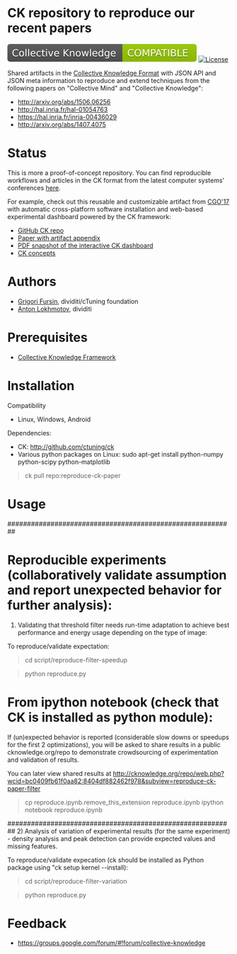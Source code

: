 CK repository to reproduce our recent papers
============================================

[![compatibility](https://github.com/ctuning/ck-guide-images/blob/master/ck-compatible.svg)](https://github.com/ctuning/ck)
[![License](https://img.shields.io/badge/License-BSD%203--Clause-blue.svg)](https://opensource.org/licenses/BSD-3-Clause)

Shared artifacts in the [Collective Knowledge Format](https://github.com/ctuning/ck) 
with JSON API and JSON meta information to reproduce and extend techniques from
the following papers on "Collective Mind" and "Collective Knowledge":

* http://arxiv.org/abs/1506.06256
* http://hal.inria.fr/hal-01054763
* https://hal.inria.fr/inria-00436029
* http://arxiv.org/abs/1407.4075

Status
======
This is more a proof-of-concept repository. You can find reproducible workflows
and articles in the CK format from the latest computer systems' conferences
[here](http://cTuning.org/ae).

For example, check out this reusable and customizable artifact from [CGO'17](http://cgo.org/cgo2017) 
with automatic cross-platform software installation and web-based experimental dashboard powered 
by the CK framework: 
* [GitHub CK repo](https://github.com/SamAinsworth/reproduce-cgo2017-paper)
* [Paper with artifact appendix](http://cTuning.org/ae/resources/paper-with-distinguished-ck-artifact-and-ae-appendix-cgo2017.pdf)
* [PDF snapshot of the interactive CK dashboard](https://github.com/SamAinsworth/reproduce-cgo2017-paper/files/618737/ck-aarch64-dashboard.pdf)
* [CK concepts](https://michel-steuwer.github.io/About-CK)

Authors
=======

* [Grigori Fursin](http://fursin.net/research.html), dividiti/cTuning foundation
* [Anton Lokhmotov](https://www.hipeac.net/~anton), dividiti

Prerequisites
=============
* [Collective Knowledge Framework](http://github.com/ctuning/ck)

Installation
============

Compatibility
* Linux, Windows, Android

Dependencies:
* CK: http://github.com/ctuning/ck
* Various python packages on Linux: sudo apt-get install python-numpy python-scipy python-matplotlib 

> ck pull repo:reproduce-ck-paper

Usage
=====

##########################################################
# Reproducible experiments (collaboratively validate assumption and report unexpected behavior for further analysis):

1) Validating that threshold filter needs 
run-time adaptation to achieve best performance 
and energy usage depending on the type of image:

To reproduce/validate expectation:

> cd script/reproduce-filter-speedup

> python reproduce.py

# From ipython notebook (check that CK is installed as python module): 

If (un)expected behavior is reported (considerable slow downs or speedups
for the first 2 optimizations), you will be asked to share results
in a public cknowledge.org/repo to demonstrate crowdsourcing
of experimentation and validation of results.

You can later view shared results at
 http://cknowledge.org/repo/web.php?wcid=bc0409fb61f0aa82:8404df882462f978&subview=reproduce-ck-paper-filter

> cp reproduce.ipynb.remove_this_extension reproduce.ipynb
> ipython notebook reproduce.ipynb

##########################################################
2) Analysis of variation of experimental results
(for the same experiment) - density analysis
and peak detection can provide expected values
and missing features.

To reproduce/validate expecation (ck should be installed
as Python package using "ck setup kernel --install):
> cd script/reproduce-filter-variation

> python reproduce.py

Feedback
========
* https://groups.google.com/forum/#!forum/collective-knowledge
